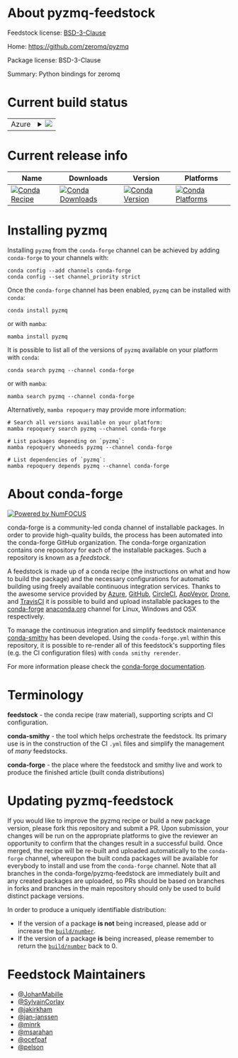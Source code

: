 About pyzmq-feedstock
=====================

Feedstock license: [BSD-3-Clause](https://github.com/conda-forge/pyzmq-feedstock/blob/main/LICENSE.txt)

Home: https://github.com/zeromq/pyzmq

Package license: BSD-3-Clause

Summary: Python bindings for zeromq

Current build status
====================


<table>
    
  <tr>
    <td>Azure</td>
    <td>
      <details>
        <summary>
          <a href="https://dev.azure.com/conda-forge/feedstock-builds/_build/latest?definitionId=939&branchName=main">
            <img src="https://dev.azure.com/conda-forge/feedstock-builds/_apis/build/status/pyzmq-feedstock?branchName=main">
          </a>
        </summary>
        <table>
          <thead><tr><th>Variant</th><th>Status</th></tr></thead>
          <tbody><tr>
              <td>linux_64_python3.10.____cpython</td>
              <td>
                <a href="https://dev.azure.com/conda-forge/feedstock-builds/_build/latest?definitionId=939&branchName=main">
                  <img src="https://dev.azure.com/conda-forge/feedstock-builds/_apis/build/status/pyzmq-feedstock?branchName=main&jobName=linux&configuration=linux%20linux_64_python3.10.____cpython" alt="variant">
                </a>
              </td>
            </tr><tr>
              <td>linux_64_python3.11.____cpython</td>
              <td>
                <a href="https://dev.azure.com/conda-forge/feedstock-builds/_build/latest?definitionId=939&branchName=main">
                  <img src="https://dev.azure.com/conda-forge/feedstock-builds/_apis/build/status/pyzmq-feedstock?branchName=main&jobName=linux&configuration=linux%20linux_64_python3.11.____cpython" alt="variant">
                </a>
              </td>
            </tr><tr>
              <td>linux_64_python3.12.____cpython</td>
              <td>
                <a href="https://dev.azure.com/conda-forge/feedstock-builds/_build/latest?definitionId=939&branchName=main">
                  <img src="https://dev.azure.com/conda-forge/feedstock-builds/_apis/build/status/pyzmq-feedstock?branchName=main&jobName=linux&configuration=linux%20linux_64_python3.12.____cpython" alt="variant">
                </a>
              </td>
            </tr><tr>
              <td>linux_64_python3.13.____cp313</td>
              <td>
                <a href="https://dev.azure.com/conda-forge/feedstock-builds/_build/latest?definitionId=939&branchName=main">
                  <img src="https://dev.azure.com/conda-forge/feedstock-builds/_apis/build/status/pyzmq-feedstock?branchName=main&jobName=linux&configuration=linux%20linux_64_python3.13.____cp313" alt="variant">
                </a>
              </td>
            </tr><tr>
              <td>linux_64_python3.13.____cp313t</td>
              <td>
                <a href="https://dev.azure.com/conda-forge/feedstock-builds/_build/latest?definitionId=939&branchName=main">
                  <img src="https://dev.azure.com/conda-forge/feedstock-builds/_apis/build/status/pyzmq-feedstock?branchName=main&jobName=linux&configuration=linux%20linux_64_python3.13.____cp313t" alt="variant">
                </a>
              </td>
            </tr><tr>
              <td>linux_64_python3.14.____cp314</td>
              <td>
                <a href="https://dev.azure.com/conda-forge/feedstock-builds/_build/latest?definitionId=939&branchName=main">
                  <img src="https://dev.azure.com/conda-forge/feedstock-builds/_apis/build/status/pyzmq-feedstock?branchName=main&jobName=linux&configuration=linux%20linux_64_python3.14.____cp314" alt="variant">
                </a>
              </td>
            </tr><tr>
              <td>linux_aarch64_python3.10.____cpython</td>
              <td>
                <a href="https://dev.azure.com/conda-forge/feedstock-builds/_build/latest?definitionId=939&branchName=main">
                  <img src="https://dev.azure.com/conda-forge/feedstock-builds/_apis/build/status/pyzmq-feedstock?branchName=main&jobName=linux&configuration=linux%20linux_aarch64_python3.10.____cpython" alt="variant">
                </a>
              </td>
            </tr><tr>
              <td>linux_aarch64_python3.11.____cpython</td>
              <td>
                <a href="https://dev.azure.com/conda-forge/feedstock-builds/_build/latest?definitionId=939&branchName=main">
                  <img src="https://dev.azure.com/conda-forge/feedstock-builds/_apis/build/status/pyzmq-feedstock?branchName=main&jobName=linux&configuration=linux%20linux_aarch64_python3.11.____cpython" alt="variant">
                </a>
              </td>
            </tr><tr>
              <td>linux_aarch64_python3.12.____cpython</td>
              <td>
                <a href="https://dev.azure.com/conda-forge/feedstock-builds/_build/latest?definitionId=939&branchName=main">
                  <img src="https://dev.azure.com/conda-forge/feedstock-builds/_apis/build/status/pyzmq-feedstock?branchName=main&jobName=linux&configuration=linux%20linux_aarch64_python3.12.____cpython" alt="variant">
                </a>
              </td>
            </tr><tr>
              <td>linux_aarch64_python3.13.____cp313</td>
              <td>
                <a href="https://dev.azure.com/conda-forge/feedstock-builds/_build/latest?definitionId=939&branchName=main">
                  <img src="https://dev.azure.com/conda-forge/feedstock-builds/_apis/build/status/pyzmq-feedstock?branchName=main&jobName=linux&configuration=linux%20linux_aarch64_python3.13.____cp313" alt="variant">
                </a>
              </td>
            </tr><tr>
              <td>linux_aarch64_python3.13.____cp313t</td>
              <td>
                <a href="https://dev.azure.com/conda-forge/feedstock-builds/_build/latest?definitionId=939&branchName=main">
                  <img src="https://dev.azure.com/conda-forge/feedstock-builds/_apis/build/status/pyzmq-feedstock?branchName=main&jobName=linux&configuration=linux%20linux_aarch64_python3.13.____cp313t" alt="variant">
                </a>
              </td>
            </tr><tr>
              <td>linux_aarch64_python3.14.____cp314</td>
              <td>
                <a href="https://dev.azure.com/conda-forge/feedstock-builds/_build/latest?definitionId=939&branchName=main">
                  <img src="https://dev.azure.com/conda-forge/feedstock-builds/_apis/build/status/pyzmq-feedstock?branchName=main&jobName=linux&configuration=linux%20linux_aarch64_python3.14.____cp314" alt="variant">
                </a>
              </td>
            </tr><tr>
              <td>linux_ppc64le_python3.10.____cpython</td>
              <td>
                <a href="https://dev.azure.com/conda-forge/feedstock-builds/_build/latest?definitionId=939&branchName=main">
                  <img src="https://dev.azure.com/conda-forge/feedstock-builds/_apis/build/status/pyzmq-feedstock?branchName=main&jobName=linux&configuration=linux%20linux_ppc64le_python3.10.____cpython" alt="variant">
                </a>
              </td>
            </tr><tr>
              <td>linux_ppc64le_python3.11.____cpython</td>
              <td>
                <a href="https://dev.azure.com/conda-forge/feedstock-builds/_build/latest?definitionId=939&branchName=main">
                  <img src="https://dev.azure.com/conda-forge/feedstock-builds/_apis/build/status/pyzmq-feedstock?branchName=main&jobName=linux&configuration=linux%20linux_ppc64le_python3.11.____cpython" alt="variant">
                </a>
              </td>
            </tr><tr>
              <td>linux_ppc64le_python3.12.____cpython</td>
              <td>
                <a href="https://dev.azure.com/conda-forge/feedstock-builds/_build/latest?definitionId=939&branchName=main">
                  <img src="https://dev.azure.com/conda-forge/feedstock-builds/_apis/build/status/pyzmq-feedstock?branchName=main&jobName=linux&configuration=linux%20linux_ppc64le_python3.12.____cpython" alt="variant">
                </a>
              </td>
            </tr><tr>
              <td>linux_ppc64le_python3.13.____cp313</td>
              <td>
                <a href="https://dev.azure.com/conda-forge/feedstock-builds/_build/latest?definitionId=939&branchName=main">
                  <img src="https://dev.azure.com/conda-forge/feedstock-builds/_apis/build/status/pyzmq-feedstock?branchName=main&jobName=linux&configuration=linux%20linux_ppc64le_python3.13.____cp313" alt="variant">
                </a>
              </td>
            </tr><tr>
              <td>linux_ppc64le_python3.13.____cp313t</td>
              <td>
                <a href="https://dev.azure.com/conda-forge/feedstock-builds/_build/latest?definitionId=939&branchName=main">
                  <img src="https://dev.azure.com/conda-forge/feedstock-builds/_apis/build/status/pyzmq-feedstock?branchName=main&jobName=linux&configuration=linux%20linux_ppc64le_python3.13.____cp313t" alt="variant">
                </a>
              </td>
            </tr><tr>
              <td>linux_ppc64le_python3.14.____cp314</td>
              <td>
                <a href="https://dev.azure.com/conda-forge/feedstock-builds/_build/latest?definitionId=939&branchName=main">
                  <img src="https://dev.azure.com/conda-forge/feedstock-builds/_apis/build/status/pyzmq-feedstock?branchName=main&jobName=linux&configuration=linux%20linux_ppc64le_python3.14.____cp314" alt="variant">
                </a>
              </td>
            </tr><tr>
              <td>osx_64_python3.10.____cpython</td>
              <td>
                <a href="https://dev.azure.com/conda-forge/feedstock-builds/_build/latest?definitionId=939&branchName=main">
                  <img src="https://dev.azure.com/conda-forge/feedstock-builds/_apis/build/status/pyzmq-feedstock?branchName=main&jobName=osx&configuration=osx%20osx_64_python3.10.____cpython" alt="variant">
                </a>
              </td>
            </tr><tr>
              <td>osx_64_python3.11.____cpython</td>
              <td>
                <a href="https://dev.azure.com/conda-forge/feedstock-builds/_build/latest?definitionId=939&branchName=main">
                  <img src="https://dev.azure.com/conda-forge/feedstock-builds/_apis/build/status/pyzmq-feedstock?branchName=main&jobName=osx&configuration=osx%20osx_64_python3.11.____cpython" alt="variant">
                </a>
              </td>
            </tr><tr>
              <td>osx_64_python3.12.____cpython</td>
              <td>
                <a href="https://dev.azure.com/conda-forge/feedstock-builds/_build/latest?definitionId=939&branchName=main">
                  <img src="https://dev.azure.com/conda-forge/feedstock-builds/_apis/build/status/pyzmq-feedstock?branchName=main&jobName=osx&configuration=osx%20osx_64_python3.12.____cpython" alt="variant">
                </a>
              </td>
            </tr><tr>
              <td>osx_64_python3.13.____cp313</td>
              <td>
                <a href="https://dev.azure.com/conda-forge/feedstock-builds/_build/latest?definitionId=939&branchName=main">
                  <img src="https://dev.azure.com/conda-forge/feedstock-builds/_apis/build/status/pyzmq-feedstock?branchName=main&jobName=osx&configuration=osx%20osx_64_python3.13.____cp313" alt="variant">
                </a>
              </td>
            </tr><tr>
              <td>osx_64_python3.13.____cp313t</td>
              <td>
                <a href="https://dev.azure.com/conda-forge/feedstock-builds/_build/latest?definitionId=939&branchName=main">
                  <img src="https://dev.azure.com/conda-forge/feedstock-builds/_apis/build/status/pyzmq-feedstock?branchName=main&jobName=osx&configuration=osx%20osx_64_python3.13.____cp313t" alt="variant">
                </a>
              </td>
            </tr><tr>
              <td>osx_64_python3.14.____cp314</td>
              <td>
                <a href="https://dev.azure.com/conda-forge/feedstock-builds/_build/latest?definitionId=939&branchName=main">
                  <img src="https://dev.azure.com/conda-forge/feedstock-builds/_apis/build/status/pyzmq-feedstock?branchName=main&jobName=osx&configuration=osx%20osx_64_python3.14.____cp314" alt="variant">
                </a>
              </td>
            </tr><tr>
              <td>osx_arm64_python3.10.____cpython</td>
              <td>
                <a href="https://dev.azure.com/conda-forge/feedstock-builds/_build/latest?definitionId=939&branchName=main">
                  <img src="https://dev.azure.com/conda-forge/feedstock-builds/_apis/build/status/pyzmq-feedstock?branchName=main&jobName=osx&configuration=osx%20osx_arm64_python3.10.____cpython" alt="variant">
                </a>
              </td>
            </tr><tr>
              <td>osx_arm64_python3.11.____cpython</td>
              <td>
                <a href="https://dev.azure.com/conda-forge/feedstock-builds/_build/latest?definitionId=939&branchName=main">
                  <img src="https://dev.azure.com/conda-forge/feedstock-builds/_apis/build/status/pyzmq-feedstock?branchName=main&jobName=osx&configuration=osx%20osx_arm64_python3.11.____cpython" alt="variant">
                </a>
              </td>
            </tr><tr>
              <td>osx_arm64_python3.12.____cpython</td>
              <td>
                <a href="https://dev.azure.com/conda-forge/feedstock-builds/_build/latest?definitionId=939&branchName=main">
                  <img src="https://dev.azure.com/conda-forge/feedstock-builds/_apis/build/status/pyzmq-feedstock?branchName=main&jobName=osx&configuration=osx%20osx_arm64_python3.12.____cpython" alt="variant">
                </a>
              </td>
            </tr><tr>
              <td>osx_arm64_python3.13.____cp313</td>
              <td>
                <a href="https://dev.azure.com/conda-forge/feedstock-builds/_build/latest?definitionId=939&branchName=main">
                  <img src="https://dev.azure.com/conda-forge/feedstock-builds/_apis/build/status/pyzmq-feedstock?branchName=main&jobName=osx&configuration=osx%20osx_arm64_python3.13.____cp313" alt="variant">
                </a>
              </td>
            </tr><tr>
              <td>osx_arm64_python3.13.____cp313t</td>
              <td>
                <a href="https://dev.azure.com/conda-forge/feedstock-builds/_build/latest?definitionId=939&branchName=main">
                  <img src="https://dev.azure.com/conda-forge/feedstock-builds/_apis/build/status/pyzmq-feedstock?branchName=main&jobName=osx&configuration=osx%20osx_arm64_python3.13.____cp313t" alt="variant">
                </a>
              </td>
            </tr><tr>
              <td>osx_arm64_python3.14.____cp314</td>
              <td>
                <a href="https://dev.azure.com/conda-forge/feedstock-builds/_build/latest?definitionId=939&branchName=main">
                  <img src="https://dev.azure.com/conda-forge/feedstock-builds/_apis/build/status/pyzmq-feedstock?branchName=main&jobName=osx&configuration=osx%20osx_arm64_python3.14.____cp314" alt="variant">
                </a>
              </td>
            </tr><tr>
              <td>win_64_python3.10.____cpython</td>
              <td>
                <a href="https://dev.azure.com/conda-forge/feedstock-builds/_build/latest?definitionId=939&branchName=main">
                  <img src="https://dev.azure.com/conda-forge/feedstock-builds/_apis/build/status/pyzmq-feedstock?branchName=main&jobName=win&configuration=win%20win_64_python3.10.____cpython" alt="variant">
                </a>
              </td>
            </tr><tr>
              <td>win_64_python3.11.____cpython</td>
              <td>
                <a href="https://dev.azure.com/conda-forge/feedstock-builds/_build/latest?definitionId=939&branchName=main">
                  <img src="https://dev.azure.com/conda-forge/feedstock-builds/_apis/build/status/pyzmq-feedstock?branchName=main&jobName=win&configuration=win%20win_64_python3.11.____cpython" alt="variant">
                </a>
              </td>
            </tr><tr>
              <td>win_64_python3.12.____cpython</td>
              <td>
                <a href="https://dev.azure.com/conda-forge/feedstock-builds/_build/latest?definitionId=939&branchName=main">
                  <img src="https://dev.azure.com/conda-forge/feedstock-builds/_apis/build/status/pyzmq-feedstock?branchName=main&jobName=win&configuration=win%20win_64_python3.12.____cpython" alt="variant">
                </a>
              </td>
            </tr><tr>
              <td>win_64_python3.13.____cp313</td>
              <td>
                <a href="https://dev.azure.com/conda-forge/feedstock-builds/_build/latest?definitionId=939&branchName=main">
                  <img src="https://dev.azure.com/conda-forge/feedstock-builds/_apis/build/status/pyzmq-feedstock?branchName=main&jobName=win&configuration=win%20win_64_python3.13.____cp313" alt="variant">
                </a>
              </td>
            </tr><tr>
              <td>win_64_python3.13.____cp313t</td>
              <td>
                <a href="https://dev.azure.com/conda-forge/feedstock-builds/_build/latest?definitionId=939&branchName=main">
                  <img src="https://dev.azure.com/conda-forge/feedstock-builds/_apis/build/status/pyzmq-feedstock?branchName=main&jobName=win&configuration=win%20win_64_python3.13.____cp313t" alt="variant">
                </a>
              </td>
            </tr><tr>
              <td>win_64_python3.14.____cp314</td>
              <td>
                <a href="https://dev.azure.com/conda-forge/feedstock-builds/_build/latest?definitionId=939&branchName=main">
                  <img src="https://dev.azure.com/conda-forge/feedstock-builds/_apis/build/status/pyzmq-feedstock?branchName=main&jobName=win&configuration=win%20win_64_python3.14.____cp314" alt="variant">
                </a>
              </td>
            </tr>
          </tbody>
        </table>
      </details>
    </td>
  </tr>
</table>

Current release info
====================

| Name | Downloads | Version | Platforms |
| --- | --- | --- | --- |
| [![Conda Recipe](https://img.shields.io/badge/recipe-pyzmq-green.svg)](https://anaconda.org/conda-forge/pyzmq) | [![Conda Downloads](https://img.shields.io/conda/dn/conda-forge/pyzmq.svg)](https://anaconda.org/conda-forge/pyzmq) | [![Conda Version](https://img.shields.io/conda/vn/conda-forge/pyzmq.svg)](https://anaconda.org/conda-forge/pyzmq) | [![Conda Platforms](https://img.shields.io/conda/pn/conda-forge/pyzmq.svg)](https://anaconda.org/conda-forge/pyzmq) |

Installing pyzmq
================

Installing `pyzmq` from the `conda-forge` channel can be achieved by adding `conda-forge` to your channels with:

```
conda config --add channels conda-forge
conda config --set channel_priority strict
```

Once the `conda-forge` channel has been enabled, `pyzmq` can be installed with `conda`:

```
conda install pyzmq
```

or with `mamba`:

```
mamba install pyzmq
```

It is possible to list all of the versions of `pyzmq` available on your platform with `conda`:

```
conda search pyzmq --channel conda-forge
```

or with `mamba`:

```
mamba search pyzmq --channel conda-forge
```

Alternatively, `mamba repoquery` may provide more information:

```
# Search all versions available on your platform:
mamba repoquery search pyzmq --channel conda-forge

# List packages depending on `pyzmq`:
mamba repoquery whoneeds pyzmq --channel conda-forge

# List dependencies of `pyzmq`:
mamba repoquery depends pyzmq --channel conda-forge
```


About conda-forge
=================

[![Powered by
NumFOCUS](https://img.shields.io/badge/powered%20by-NumFOCUS-orange.svg?style=flat&colorA=E1523D&colorB=007D8A)](https://numfocus.org)

conda-forge is a community-led conda channel of installable packages.
In order to provide high-quality builds, the process has been automated into the
conda-forge GitHub organization. The conda-forge organization contains one repository
for each of the installable packages. Such a repository is known as a *feedstock*.

A feedstock is made up of a conda recipe (the instructions on what and how to build
the package) and the necessary configurations for automatic building using freely
available continuous integration services. Thanks to the awesome service provided by
[Azure](https://azure.microsoft.com/en-us/services/devops/), [GitHub](https://github.com/),
[CircleCI](https://circleci.com/), [AppVeyor](https://www.appveyor.com/),
[Drone](https://cloud.drone.io/welcome), and [TravisCI](https://travis-ci.com/)
it is possible to build and upload installable packages to the
[conda-forge](https://anaconda.org/conda-forge) [anaconda.org](https://anaconda.org/)
channel for Linux, Windows and OSX respectively.

To manage the continuous integration and simplify feedstock maintenance
[conda-smithy](https://github.com/conda-forge/conda-smithy) has been developed.
Using the ``conda-forge.yml`` within this repository, it is possible to re-render all of
this feedstock's supporting files (e.g. the CI configuration files) with ``conda smithy rerender``.

For more information please check the [conda-forge documentation](https://conda-forge.org/docs/).

Terminology
===========

**feedstock** - the conda recipe (raw material), supporting scripts and CI configuration.

**conda-smithy** - the tool which helps orchestrate the feedstock.
                   Its primary use is in the construction of the CI ``.yml`` files
                   and simplify the management of *many* feedstocks.

**conda-forge** - the place where the feedstock and smithy live and work to
                  produce the finished article (built conda distributions)


Updating pyzmq-feedstock
========================

If you would like to improve the pyzmq recipe or build a new
package version, please fork this repository and submit a PR. Upon submission,
your changes will be run on the appropriate platforms to give the reviewer an
opportunity to confirm that the changes result in a successful build. Once
merged, the recipe will be re-built and uploaded automatically to the
`conda-forge` channel, whereupon the built conda packages will be available for
everybody to install and use from the `conda-forge` channel.
Note that all branches in the conda-forge/pyzmq-feedstock are
immediately built and any created packages are uploaded, so PRs should be based
on branches in forks and branches in the main repository should only be used to
build distinct package versions.

In order to produce a uniquely identifiable distribution:
 * If the version of a package **is not** being increased, please add or increase
   the [``build/number``](https://docs.conda.io/projects/conda-build/en/latest/resources/define-metadata.html#build-number-and-string).
 * If the version of a package **is** being increased, please remember to return
   the [``build/number``](https://docs.conda.io/projects/conda-build/en/latest/resources/define-metadata.html#build-number-and-string)
   back to 0.

Feedstock Maintainers
=====================

* [@JohanMabille](https://github.com/JohanMabille/)
* [@SylvainCorlay](https://github.com/SylvainCorlay/)
* [@jakirkham](https://github.com/jakirkham/)
* [@jan-janssen](https://github.com/jan-janssen/)
* [@minrk](https://github.com/minrk/)
* [@msarahan](https://github.com/msarahan/)
* [@ocefpaf](https://github.com/ocefpaf/)
* [@pelson](https://github.com/pelson/)

